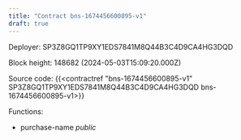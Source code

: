```yaml
---
title: "Contract bns-1674456600895-v1"
draft: true
---
```

Deployer: SP3Z8GQ1TP9XY1EDS7841M8Q44B3C4D9CA4HG3DQD


 



Block height: 148682 (2024-05-03T15:09:20.000Z)

Source code: {{<contractref "bns-1674456600895-v1" SP3Z8GQ1TP9XY1EDS7841M8Q44B3C4D9CA4HG3DQD bns-1674456600895-v1>}}

Functions:

* purchase-name _public_
